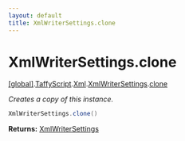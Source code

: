 ```yaml
---
layout: default
title: XmlWriterSettings.clone
---
```


# XmlWriterSettings.clone

[\[global\]]({{site.baseurl}}/docs/).[TaffyScript]({{site.baseurl}}/docs/TaffyScript/).[Xml]({{site.baseurl}}/docs/TaffyScript/Xml/).[XmlWriterSettings]({{site.baseurl}}/docs/TaffyScript/Xml/XmlWriterSettings/).[clone]({{site.baseurl}}/docs/TaffyScript/Xml/XmlWriterSettings/clone/)

_Creates a copy of this instance._

```cs
XmlWriterSettings.clone()
```

**Returns:** [XmlWriterSettings]({{site.baseurl}}/docs/TaffyScript/Xml/XmlWriterSettings)
